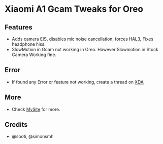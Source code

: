 # Xiaomi A1 Gcam Tweaks for Oreo

## Features
 - Adds camera EIS, disables mic noise cancellation, forces HAL3, Fixes headphone hiss.
 - SlowMotion in Gcam not working in Oreo. However Slowmotion in Stock Camera Working fine.

## Error
 - If found any Error or feature not working, create a thread on [XDA](https://forum.xda-developers.com/mi-a1/help)
## More
 - Check [MySite](https://addicted.tk/) for more.
## Credits
 - @sooti, @simonsmh

